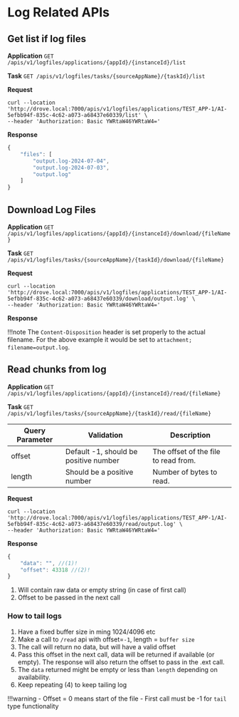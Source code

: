 # Log Related APIs

## Get list if log files

**Application**
`GET /apis/v1/logfiles/applications/{appId}/{instanceId}/list`

**Task**
`GET /apis/v1/logfiles/tasks/{sourceAppName}/{taskId}/list`


**Request**
```shell
curl --location 'http://drove.local:7000/apis/v1/logfiles/applications/TEST_APP-1/AI-5efbb94f-835c-4c62-a073-a68437e60339/list' \
--header 'Authorization: Basic YWRtaW46YWRtaW4='
```

**Response**
```js
{
    "files": [
        "output.log-2024-07-04",
        "output.log-2024-07-03",
        "output.log"
    ]
}
```

## Download Log Files

**Application**
`GET /apis/v1/logfiles/applications/{appId}/{instanceId}/download/{fileName}`

**Task**
`GET /apis/v1/logfiles/tasks/{sourceAppName}/{taskId}/download/{fileName}`

**Request**
```shell
curl --location 'http://drove.local:7000/apis/v1/logfiles/applications/TEST_APP-1/AI-5efbb94f-835c-4c62-a073-a68437e60339/download/output.log' \
--header 'Authorization: Basic YWRtaW46YWRtaW4='
```

**Response**
<file content>

!!!note
    The `Content-Disposition` header is set properly to the actual filename. For the above example it would be set to `attachment; filename=output.log`.

## Read chunks from log

**Application**
`GET /apis/v1/logfiles/applications/{appId}/{instanceId}/read/{fileName}`

**Task**
`GET /apis/v1/logfiles/tasks/{sourceAppName}/{taskId}/read/{fileName}`

| Query Parameter | Validation                            | Description                          |
|-----------------|---------------------------------------|--------------------------------------|
| offset          | Default -1, should be positive number | The offset of the file to read from. |
| length          | Should be a positive number           | Number of bytes to read.             |

**Request**
```shell
curl --location 'http://drove.local:7000/apis/v1/logfiles/applications/TEST_APP-1/AI-5efbb94f-835c-4c62-a073-a68437e60339/read/output.log' \
--header 'Authorization: Basic YWRtaW46YWRtaW4='
```

**Response**
```js
{
    "data": "", //(1)!
    "offset": 43318 //(2)!
}
```

1. Will contain raw data or empty string (in case of first call)
2. Offset to be passed in the next call

### How to tail logs

1. Have a fixed buffer size in ming 1024/4096 etc
2. Make a call to `/read` api with offset=`-1`, length = `buffer size`
3. The call will return no data, but will have a valid offset
4. Pass this offset in the next call, data will be returned if available (or empty). The response will also return the offset to pass in the .ext call.
5. The `data` returned might be empty or less than `length` depending on availability.
6. Keep repeating (4) to keep tailing log

!!!warning
    - Offset = 0 means start of the file
    - First call must be -1 for `tail` type functionality